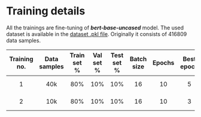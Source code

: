 # Training details

All the trainings are fine-tuning of ***bert-base-uncased*** model. The used dataset is available in the [dataset .pkl file](../../../data/dair-ai-emotions/merged_training.pkl). Originally it consists of 416809 data samples.

| Training no. | Data samples | Train set % | Val set % | Test set % | Batch size | Epochs | Best epoch | Fitting time | Train accuracy | Train loss | Val accuracy | Val loss | Test accuracy | Test loss |               Accuracy figure               |     Notes     |
|:------------:|:------------:|:-----------:|:---------:|:----------:|:----------:|:------:|:----------:|:------------:|:--------------:|:----------:|:------------:|:--------:|:-------------:|:---------:|:-------------------------------------------:|:-------------:|
|      1       |     40k      |     80%     |    10%    |    10%     |     16     |   10   |     5      |  20min 40s   |     0.9470     |   0.0882   |    0.9388    |  0.1089  |    0.9400     |  0.1220   | [figure](./figures/training_1_accuracy.png) |   Ok result   |
|      2       |     10k      |     80%     |    10%    |    10%     |     16     |   10   |     3      |   4min 34s   |     0.9524     |   0.1111   |    0.9310    |  0.1696  |    0.9130     |  0.2452   | [figure](./figures/training_2_accuracy.png) | Model overfit |
